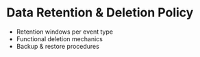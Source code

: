 # Data Retention & Deletion Policy

- Retention windows per event type
- Functional deletion mechanics
- Backup & restore procedures
